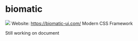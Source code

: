 # biomatic
![]({{site.baseurl}}/BioMaRu/biomatic-doc/blob/master/src/assets/logo.svg)
Website: https://biomatic-ui.com/
Modern CSS Framework

Still working on document
